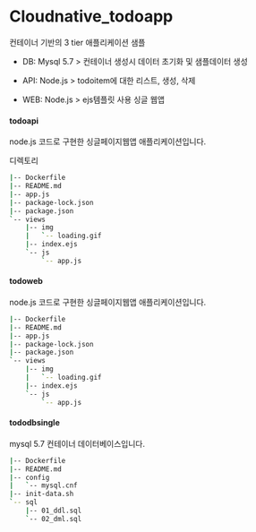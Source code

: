 # Cloudnative_todoapp
컨테이너 기반의 3 tier 애플리케이션 샘플

- DB: Mysql 5.7 > 컨테이너 생성시 데이터 초기화 및 샘플데이터 생성

- API: Node.js > todoitem에 대한 리스트, 생성, 삭제

- WEB: Node.js > ejs템플릿 사용 싱글 웹앱

#### todoapi
node.js 코드로 구현한 싱글페이지웹앱 애플리케이션입니다.

디렉토리
```bash
|-- Dockerfile  
|-- README.md   
|-- app.js 
|-- package-lock.json
|-- package.json
`-- views
    |-- img
    |   `-- loading.gif
    |-- index.ejs
    `-- js
        `-- app.js
```

#### todoweb
node.js 코드로 구현한 싱글페이지웹앱 애플리케이션입니다.

```bash
|-- Dockerfile  
|-- README.md   
|-- app.js 
|-- package-lock.json
|-- package.json
`-- views
    |-- img
    |   `-- loading.gif
    |-- index.ejs
    `-- js
        `-- app.js
```

#### tododbsingle
mysql 5.7 컨테이너 데이터베이스입니다.

```bash
|-- Dockerfile   
|-- README.md    
|-- config  
|   `-- mysql.cnf
|-- init-data.sh 
`-- sql  
    |-- 01_ddl.sql
    `-- 02_dml.sql
```
